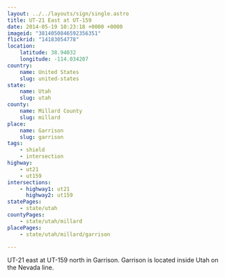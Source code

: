 ```yaml
---
layout: ../../layouts/sign/single.astro
title: UT-21 East at UT-159
date: 2014-05-19 10:23:18 +0000 +0000
imageid: "3814050846592356351"
flickrid: "14183054778"
location:
    latitude: 38.94032
    longitude: -114.034207
country:
    name: United States
    slug: united-states
state:
    name: Utah
    slug: utah
county:
    name: Millard County
    slug: millard
place:
    name: Garrison
    slug: garrison
tags:
    - shield
    - intersection
highway:
    - ut21
    - ut159
intersections:
    - highway1: ut21
      highway2: ut159
statePages:
    - state/utah
countyPages:
    - state/utah/millard
placePages:
    - state/utah/millard/garrison

---
```

UT-21 east at UT-159 north in Garrison.  Garrison is located inside Utah on the Nevada line.